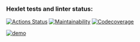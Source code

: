 ### Hexlet tests and linter status:
[![Actions Status](https://github.com/esonegin/java-project-lvl2/workflows/hexlet-check/badge.svg)](https://github.com/esonegin/java-project-lvl2/actions)
[![Maintainability](https://api.codeclimate.com/v1/badges/5bd797253e9734c79e05/maintainability)](https://codeclimate.com/github/esonegin/java-project-lvl2/maintainability)
[![Codecoverage](https://api.codeclimate.com/v1/badges/a99a88d28ad37a79dbf6/test_coverage)](https://codeclimate.com/github/esonegin/java-project-lvl2/codeclimate-action)

[![demo](https://asciinema.org/a/2kqSW1UalzQuCd2SFkQ2AeWni.svg)](https://asciinema.org/a/2kqSW1UalzQuCd2SFkQ2AeWni?autoplay=1)
